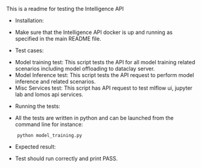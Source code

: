 This is a readme for testing the Intelligence API

* Installation:

- Make sure that the Intelligence API docker is up and running as specified in the main README file.

* Test cases:

- Model training test: This script tests the API for all model training related scenarios including model offloading to dataclay server.
- Model Inference test: This script tests the API request to perform model inference and related scenarios.
- Misc Services test: This script has API request to test mlflow ui, jupyter lab and lomos api services.

* Running the tests:

- All the tests are written in python and can be launched from the command line for instance:
```
    python model_training.py
```

* Expected result:

- Test should run correctly and print PASS.

